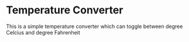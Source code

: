 # Temperature Converter
This is a simple temperature converter which can toggle between degree Celcius and degree Fahrenheit
